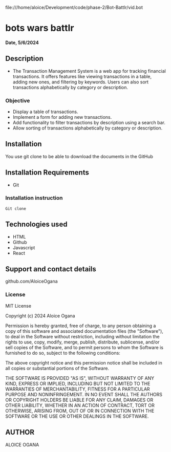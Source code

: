 file:///home/aloice/Development/code/phase-2/Bot-Battlr/vid.bot

# bots wars battlr

#### Date, 5/6/2024

## Description

- The Transaction Management System is a web app for tracking financial transactions. It offers features like viewing transactions in a table, adding new ones, and filtering by keywords. Users can also sort transactions alphabetically by category or description.

### Objective

- Display a table of transactions.
- Implement a form for adding new transactions.
- Add functionality to filter transactions by description using a search bar.
- Allow sorting of transactions alphabetically by category or description.

## Installation

You use git clone to be able to download the documents in the GitHub

## Installation Requirements

- Git

### Installation instruction

```
Git clone

```

## Technologies used

- HTML
- Github
- Javascript
- React

## Support and contact details

github.com/AloiceOgana

### License

MIT License

Copyright (c) 2024 Aloice Ogana

Permission is hereby granted, free of charge, to any person obtaining a copy
of this software and associated documentation files (the "Software"), to deal
in the Software without restriction, including without limitation the rights
to use, copy, modify, merge, publish, distribute, sublicense, and/or sell
copies of the Software, and to permit persons to whom the Software is
furnished to do so, subject to the following conditions:

The above copyright notice and this permission notice shall be included in all
copies or substantial portions of the Software.

THE SOFTWARE IS PROVIDED "AS IS", WITHOUT WARRANTY OF ANY KIND, EXPRESS OR
IMPLIED, INCLUDING BUT NOT LIMITED TO THE WARRANTIES OF MERCHANTABILITY,
FITNESS FOR A PARTICULAR PURPOSE AND NONINFRINGEMENT. IN NO EVENT SHALL THE
AUTHORS OR COPYRIGHT HOLDERS BE LIABLE FOR ANY CLAIM, DAMAGES OR OTHER
LIABILITY, WHETHER IN AN ACTION OF CONTRACT, TORT OR OTHERWISE, ARISING FROM,
OUT OF OR IN CONNECTION WITH THE SOFTWARE OR THE USE OR OTHER DEALINGS IN THE
SOFTWARE.

## AUTHOR

ALOICE OGANA
